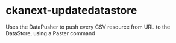 # ckanext-updatedatastore
Uses the DataPusher to push every CSV resource from URL to the DataStore, using a Paster command
